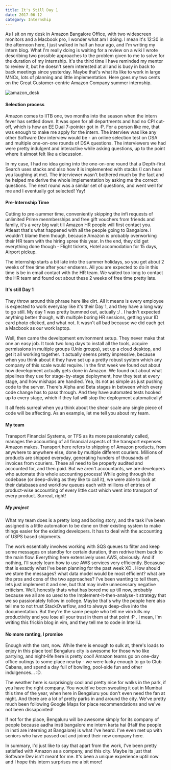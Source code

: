 ```yaml
---
title: It's Still Day 1
date: 2017-06-12
category: Internship
---
```


As I sit on my desk in Amazon Bangalore Office, with two widescreen monitors and a Macbook pro,
I wonder what am I doing.
I mean it's 12:30 in the afternoon here, I just walked in half an hour ago, and I'm writing my intern blog.
What I'm really doing is waiting for a review on a wiki I wrote describing two possible approaches to the
problem given to me to solve for the duration of my internship.
It's the third time I have reminded my mentor to review it, but he doesn't seem interested at all
and is busy in back to back meetings since yesterday.
Maybe that's what its like to work in large MNCs, lots of planning and little implementation. 
Here goes my two cents on the Great Customer-centric Amazon Company summer internship.

![amazon_desk](/images/amazon_desk.jpg)

#### Selection process

Amazon comes to IITB one, two months into the season when the intern fever has settled down.
It was open for all departments and had no CPI cut-off, which is how an EE Dual 7-pointer got in :P.
For a person like me, that was enough to make me apply for the intern.
The interview was like any other Software Dev interview would be - an online selection test on DSA
and multiple one-on-one rounds of DSA questions. The interviewers we had were pretty indulgent and
interactive while asking questions, up to the point where it almost felt like a discussion.

In my case, I had no idea going into the one-on-one round that a Depth-first Search uses stacks
and also how it is implemented with stacks (I can hear you laughing at me). The interviewer wasn't bothered much
by the fact and he helped me derive the whole implementation by asking me the correct questions.
The next round was a similar set of questions, and went well for me and I eventually got selected! Yay!

#### Pre-Internship Time

Cutting to pre-summer time, conveniently skipping the infi requests of unlimited Prime menmberships
and free gift vouchers from friends and family, it's a very big wait till Amazon HR people will first contact you.
Atleast that's what happened with all the people going to Bangalore. I wouldn't blame them though, because
Amazon is probably overworking their HR team with the hiring spree this year. In the end, they did
get everything done though - Flight tickets, Hotel accomodation for 15 days, Airport pickup.

The internship starts a bit late into the summer holidays, so you get about 2 weeks of free time after your endsems.
All you are expected to do in this time is be in email contact with the HR team.
We waited too long to contact the HR team and found out about these 2 weeks of free time pretty late.

#### It's still Day 1

They throw around this phrase here like dirt. All it means is every employee is expected to work
everyday like it's their Day 1, and they have a long way to go still.
My day 1 was pretty bummed out, actually :/ . I hadn't expected anything better though, with multiple boring HR sessions,
getting your ID card photo clicked, and what not. It wasn't all bad because we did each get a Macbook as our
work laptop.

Well, then came the development environment setup. They never make that one an easy job.
It took two long days to install all the tools, acquire permissions in multiple groups (Unix groups),
set up a cloud desktop, and get it all working together. It actually seems pretty impressive,
because when you think about it they have set up a pretty robust system which any company of
this scale would require. In the first week we found out about how development actually gets done
in Amazon. We found out about what pipelines they use for stage-by-stage deployment, how they 
test at every stage, and how mishaps are handled. Yea, its not as simple as just pushing code to the
server. There's Alpha and Beta stages in between which every code change has to pass through. And they have
automated tests hooked up to every stage, which if they fail will stop the deployment automatically!

It all feels surreal when you think about the shear scale any single piece of code will be affecting.
As an example, let me tell you about my team.

#### My team

Transport Financial Systems, or TFS as its more passionately called,
manages the accounting of all financial aspects of the transport expenses
Amazon makes. Transport here refers to shipping of Amazon products, from
anywhere to anywhere else, done by multiple different couriers. Millions of products
are shipped everyday, generating hunders of thousands of invoices from couriers.
These all need to be properly audited and accounted for, and then paid.
But we aren't accountants, we are developers who automate this whole accounting
process! While going through the codebase (or deep-diving as they like to call it),
we were able to look at their databases
and workflow queues each with millions of entries of product-wise accounting of
every little cost which went into transport of every product. Surreal, right!

##### My project

What my team does is a pretty long and boring story, and the task I've been assigned
is a little automation to be done on their existing system to make things easier 
for the existing developers. It has to deal with the accounting of USPS based shipments.

The work essentially involves working with SQS queues to filter and keep
some messages on standby for certain duration, then redrive them back to the
main flow. Everything here extensively uses AWS, obviously. And if nothing, I'll
surely learn how to use AWS services very efficiently. Becasuse that is exactly what I've been
planning for the past week XD . How should we store the messages? what data model would be most
efficient? what are the pros and cons of the two approaches? I've been wanting
to tell them, lets just implement it and see, but that may invite unnecessary 
negative criticism. Well, honestly thats what has bored me up till now,
probably because we all are so used to the Implement-it-then-analyse-it strategy
that we so passionately follow in college. Maybe that's why the people here also
tell me to not trust StackOverflow, and to always deep-dive into the documentation.
But they're the same people who tell me vim kills my productivity and you lose all
your trust in them at that point :P .
I mean, I'm writing this frickin blog in vim, and they tell me to code in IntelliJ.

#### No more ranting, I promise

Enough with the rant, now. While there is enough to sulk at, there's loads to 
enjoy in this place too! Bengaluru city is awesome for those who like partying,
and night-life here is pretty cool! Amazon teams go on one-day office outings 
to some place nearby - we were lucky enough to go to Club Cabana, and spend a day
full of bowling, pool-side fun and other indulgences... :D.

The weather here is surprisingly cool and pretty nice for walks in the park,
if you have the right company. You would've been sweating it out in Mumbai this
time of the year, when here in Bengaluru you don't even need the fan at night.
And there are a lot of pretty parks in and around the city. We've pretty much been
following Google Maps for place recommendations and we've not been dissapointed!

If not for the place, Bengaluru will be awesome simply for its company of people
because aadha insti bangalore me intern karta hai (Half the people in insti are
interning at Bangalore) is what I've heard. I've even met up with seniors who have
passed out and joined their new company here.

In summary, I'd just like to say that apart from the work, I've been pretty satisfied
with Amazon as a company, and this city. Maybe its just that Software Dev isn't meant
for me. It's been a unique experience uptil now and I hope this intern surprises me
a bit more!
